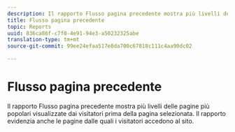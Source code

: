 ```yaml
---
description: Il rapporto Flusso pagina precedente mostra più livelli delle pagine più popolari visualizzate dai visitatori prima della pagina selezionata. Il rapporto evidenzia anche le pagine dalle quali i visitatori accedono al sito.
title: Flusso pagina precedente
topic: Reports
uuid: 836ca86f-c7f0-4e91-94e3-a50232325abe
translation-type: tm+mt
source-git-commit: 99ee24efaa517e8da700c67818c111c4aa90dc02

---
```



# Flusso pagina precedente

Il rapporto Flusso pagina precedente mostra più livelli delle pagine più popolari visualizzate dai visitatori prima della pagina selezionata. Il rapporto evidenzia anche le pagine dalle quali i visitatori accedono al sito.

